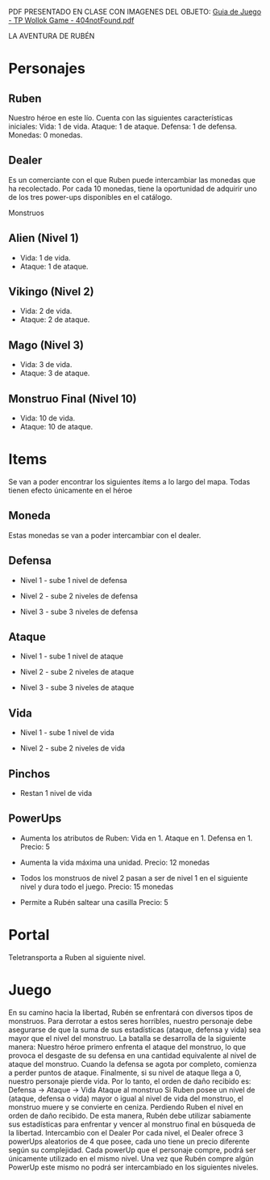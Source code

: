 
PDF PRESENTADO EN CLASE CON IMAGENES DEL OBJETO: 
[Guia de Juego - TP Wollok Game - 404notFound.pdf](https://github.com/pdepjm/2023-o-tpi-game-404notfound/files/13304008/Guia.de.Juego.-.TP.Wollok.Game.-.404notFound.pdf)

LA AVENTURA DE RUBÉN

# Personajes

## Ruben
Nuestro héroe en este lío.
Cuenta con las siguientes características iniciales: 
Vida: 1 de vida. 
Ataque: 1 de ataque. 
Defensa: 1 de defensa. 
Monedas: 0 monedas.
## Dealer
Es un comerciante con el que Ruben puede intercambiar las monedas que ha recolectado. Por cada 10 monedas, tiene la oportunidad de adquirir uno de los tres power-ups disponibles en el catálogo.

Monstruos
## Alien (Nivel 1)
 - Vida: 1 de vida.
 - Ataque: 1 de ataque.

## Vikingo (Nivel 2) 
 - Vida: 2 de vida. 
 - Ataque: 2 de ataque.

## Mago (Nivel 3)
 - Vida: 3 de vida. 
 - Ataque: 3 de ataque.

## Monstruo Final (Nivel 10)
 - Vida: 10 de vida. 
 - Ataque: 10 de ataque.

# Items
Se van a poder encontrar los siguientes ítems a lo largo del mapa.
Todas tienen efecto únicamente en el héroe
## Moneda

 Estas monedas se van a poder intercambiar con el dealer.
## Defensa
 - Nivel 1 - sube 1 nivel de defensa

 - Nivel 2 - sube 2 niveles de defensa

 - Nivel 3 - sube 3 niveles de defensa

## Ataque

 - Nivel 1 - sube 1 nivel de ataque

 - Nivel 2 - sube 2 niveles de ataque

 - Nivel 3 - sube 3 niveles de ataque


## Vida
 - Nivel 1 - sube 1 nivel de vida

 - Nivel 2 - sube 2 niveles de vida

## Pinchos
 
 - Restan 1 nivel de vida

## PowerUps

- Aumenta los atributos de Ruben: 
   Vida en 1.
   Ataque en 1.
   Defensa en 1.
   Precio: 5


- Aumenta la vida máxima una unidad.
   Precio: 12 monedas


- Todos los monstruos de nivel 2 pasan a ser de nivel 1 en el siguiente nivel y dura todo el juego.
   Precio: 15 monedas


- Permite a Rubén saltear una casilla
   Precio: 5

# Portal

 Teletransporta a Ruben al siguiente nivel.

# Juego
En su camino hacia la libertad, Rubén se enfrentará con diversos tipos de monstruos. 
Para derrotar a estos seres horribles, nuestro personaje debe asegurarse de que la suma de sus estadísticas (ataque, defensa y vida) sea mayor que el nivel del monstruo.
La batalla se desarrolla de la siguiente manera:
Nuestro héroe primero enfrenta el ataque del monstruo, lo que provoca el desgaste de su defensa en una cantidad equivalente al nivel de ataque del monstruo. 
Cuando la defensa se agota por completo, comienza a perder puntos de ataque. 
Finalmente, si su nivel de ataque llega a 0, nuestro personaje pierde vida.
Por lo tanto, el orden de daño recibido es: Defensa -> Ataque -> Vida
Ataque al monstruo
Si Ruben posee un nivel de (ataque, defensa o vida) mayor o igual al nivel de vida del monstruo, el monstruo muere y se convierte en ceniza. Perdiendo Ruben el nivel en orden de daño recibido.
De esta manera, Rubén debe utilizar sabiamente sus estadísticas para enfrentar y vencer al monstruo final en búsqueda de la libertad.
Intercambio con el Dealer
Por cada nivel, el Dealer ofrece 3 powerUps aleatorios de 4 que posee, cada uno tiene un precio diferente según su complejidad. Cada powerUp que el personaje compre, podrá ser únicamente utilizado en el mismo nivel. 
Una vez que Rubén compre algún PowerUp este mismo no podrá ser intercambiado en los siguientes niveles.



